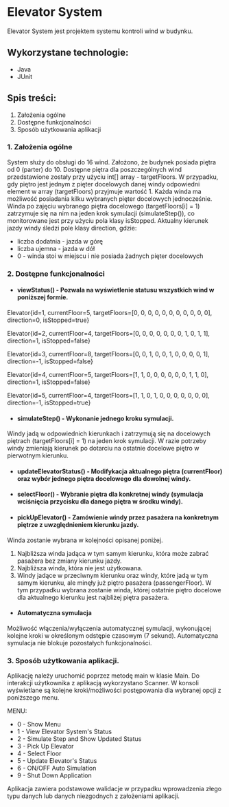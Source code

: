# Elevator System
Elevator System jest projektem systemu kontroli wind w budynku.

## Wykorzystane technologie: 
* Java 
* JUnit

## Spis treści:
1. Założenia ogólne
2. Dostępne funkcjonalności
3. Sposób użytkowania aplikacji

### 1. Założenia ogólne
System służy do obsługi do 16 wind. 
Założono, że budynek posiada piętra od 0 (parter) do 10.
Dostępne piętra dla poszczególnych wind przedstawione zostały przy użyciu int[] array - targetFloors.
W przypadku, gdy piętro jest jednym z pięter docelowych danej windy odpowiedni element w array (targetFloors) przyjmuje wartość 1.
Każda winda ma możliwość posiadania kilku wybranych pięter docelowych jednocześnie.
Winda po zajęciu wybranego piętra docelowego (targetFloors[i] = 1) zatrzymuje się na nim na jeden krok symulacji (simulateStep()), co monitorowane jest przy użyciu pola klasy isStopped. Aktualny kierunek jazdy windy śledzi pole klasy direction, gdzie: 
* liczba dodatnia - jazda w górę 
* liczba ujemna - jazda w dół
* 0 - winda stoi w miejscu i nie posiada żadnych pięter docelowych

### 2. Dostępne funkcjonalności
* #### viewStatus() - Pozwala na wyświetlenie statusu wszystkich wind w poniższej formie.
Elevator{id=1, currentFloor=5, targetFloors=[0, 0, 0, 0, 0, 0, 0, 0, 0, 0, 0], direction=0, isStopped=true}

Elevator{id=2, currentFloor=4, targetFloors=[0, 0, 0, 0, 0, 0, 0, 1, 0, 1, 1], direction=1, isStopped=false}

Elevator{id=3, currentFloor=8, targetFloors=[0, 0, 1, 0, 0, 1, 0, 0, 0, 0, 1], direction=-1, isStopped=false}

Elevator{id=4, currentFloor=5, targetFloors=[1, 1, 0, 0, 0, 0, 0, 0, 1, 1, 0], direction=1, isStopped=false}

Elevator{id=5, currentFloor=4, targetFloors=[1, 1, 0, 1, 0, 0, 0, 0, 0, 0, 0], direction=-1, isStopped=true}

* #### simulateStep() - Wykonanie jednego kroku symulacji.
Windy jadą w odpowiednich kierunkach i zatrzymują się na docelowych piętrach (targetFloors[i] = 1) na jeden krok symulacji.
W razie potrzeby windy zmieniają kierunek po dotarciu na ostatnie docelowe piętro w pierwotnym kierunku.

* #### updateElevatorStatus() - Modifykacja aktualnego piętra (currentFloor) oraz wybór jednego piętra docelowego dla dowolnej windy.

* #### selectFloor() - Wybranie piętra dla konkretnej windy (symulacja wciśnięcia przycisku dla danego piętra w środku windy).

* #### pickUpElevator() - Zamówienie windy przez pasażera na konkretnym piętrze z uwzględnieniem kierunku jazdy.
Winda zostanie wybrana w kolejności opisanej poniżej.
1. Najbliższa winda jadąca w tym samym kierunku, która może zabrać pasażera bez zmiany kierunku jazdy.
2. Najbliższa winda, która nie jest użytkowana.
3. Windy jadące w przeciwnym kierunku oraz windy, które jadą w tym samym kierunku, ale minęły już piętro pasażera (passengerFloor).
W tym przypadku wybrana zostanie winda, której ostatnie piętro docelowe dla aktualnego kierunku jest najbliżej piętra pasażera.

* #### Automatyczna symulacja
Możliwość włączenia/wyłączenia automatycznej symulacji, wykonującej kolejne kroki w określonym odstępie czasowym (7 sekund).
Automatyczna symulacja nie blokuje pozostałych funkcjonalności.

### 3. Sposób użytkowania aplikacji.
Aplikację należy uruchomić poprzez metodę main w klasie Main.
Do interakcji użytkownika z aplikacją wykorzystano Scanner.
W konsoli wyświetlane są kolejne kroki/możliwości postępowania dla wybranej opcji z poniższego menu.

MENU:
* 0 - Show Menu
* 1 - View Elevator System's Status
* 2 - Simulate Step and Show Updated Status
* 3 - Pick Up Elevator
* 4 - Select Floor
* 5 - Update Elevator's Status
* 6 - ON/OFF Auto Simulation
* 9 - Shut Down Application

Aplikacja zawiera podstawowe walidacje w przypadku wprowadzenia złego typu danych lub danych niezgodnych z założeniami aplikacji.



